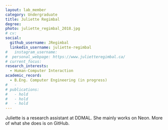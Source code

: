 ```yaml
---
layout: lab_member
category: Undergraduate
title: Juliette Regimbal
degree: 
photo: juliette_regimbal_2018.jpg
# cv:
social:
  github_username: JRegimbal
  linkedin_username: juliette-regimbal
#   instagram_username:
#  personal_webpage: https://www.julietteregimbal.ca/
# current_focus:
research_interests:
  - Human-Computer Interaction
academic_record:
  - B.Eng. Computer Engineering (in progress)
#   -
# publications:
#   - hold
#   - hold
#   - hold
---
```

Juliette is a research assistant at DDMAL.
She mainly works on Neon. More of what she does is on GitHub.

